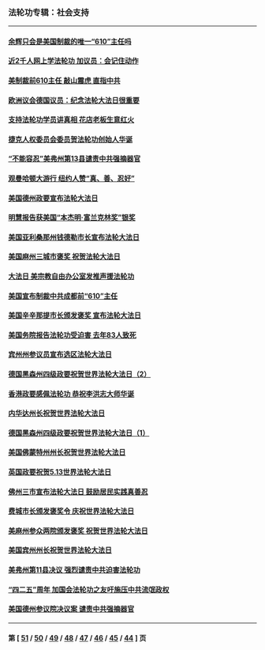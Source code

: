 ### 法轮功专辑：社会支持
---
#### [余辉只会是美国制裁的唯一“610”主任吗](../../pages/nf4386/n12972837.md?05270430) 
#### [近2千人网上学法轮功 加议员：会记住动作](../../pages/nf4386/n12972642.md?05270430) 
#### [美制裁前610主任 敲山震虎 直指中共](../../pages/nf4386/n12968555.md?05270430) 
#### [欧洲议会德国议员：纪念法轮大法日很重要](../../pages/nf4386/n12965367.md?05270430) 
#### [支持法轮功学员讲真相 花店老板生意红火](../../pages/nf4386/n12963056.md?05270430) 
#### [捷克人权委员会委员贺法轮功创始人华诞](../../pages/nf4386/n12960301.md?05270430) 
#### [“不能容忍”美弗州第13县谴责中共强摘器官](../../pages/nf4386/n12958610.md?05270430) 
#### [观曼哈顿大游行 纽约人赞“真、善、忍好”](../../pages/nf4386/n12956249.md?05270430) 
#### [美国德州政要宣布法轮大法日](../../pages/nf4386/n12958567.md?05270430) 
#### [明慧报告获美国“本杰明‧富兰克林奖”银奖](../../pages/nf4386/n12955404.md?05270430) 
#### [美国亚利桑那州钱德勒市长宣布法轮大法日](../../pages/nf4386/n12953813.md?05270430) 
#### [美国麻州三城市褒奖 祝贺法轮大法日](../../pages/nf4386/n12953756.md?05270430) 
#### [大法日 美宗教自由办公室发推声援法轮功](../../pages/nf4386/n12950669.md?05270430) 
#### [美国宣布制裁中共成都前“610”主任](../../pages/nf4386/n12943654.md?05270430) 
#### [美国辛辛那提市长颁发褒奖 宣布法轮大法日](../../pages/nf4386/n12948869.md?05270430) 
#### [美国务院报告法轮功受迫害 去年83人致死](../../pages/nf4386/n12944350.md?05270430) 
#### [宾州州参议员宣布选区法轮大法日](../../pages/nf4386/n12939844.md?05270430) 
#### [德国黑森州四级政要祝贺世界法轮大法日（2）](../../pages/nf4386/n12937571.md?05270430) 
#### [香港政要感佩法轮功 恭祝李洪志大师华诞](../../pages/nf4386/n12937400.md?05270430) 
#### [内华达州长祝贺世界法轮大法日](../../pages/nf4386/n12936785.md?05270430) 
#### [德国黑森州四级政要祝贺世界法轮大法日（1）](../../pages/nf4386/n12934877.md?05270430) 
#### [美国佛蒙特州州长祝贺世界法轮大法日](../../pages/nf4386/n12935031.md?05270430) 
#### [英国政要祝贺5.13世界法轮大法日](../../pages/nf4386/n12934700.md?05270430) 
#### [佛州三市宣布法轮大法日 鼓励居民实践真善忍](../../pages/nf4386/n12934466.md?05270430) 
#### [费城市长颁发褒奖令 庆祝世界法轮大法日](../../pages/nf4386/n12928833.md?05270430) 
#### [美麻州参众两院颁发褒奖 祝贺世界法轮大法日](../../pages/nf4386/n12928372.md?05270430) 
#### [美国宾州州长祝贺世界法轮大法日](../../pages/nf4386/n12928310.md?05270430) 
#### [美弗州第11县决议 强烈谴责中共迫害法轮功](../../pages/nf4386/n12925015.md?05270430) 
#### [“四二五”周年 加国会法轮功之友吁施压中共流氓政权](../../pages/nf4386/n12896250.md?05270430) 
#### [美国德州参议院决议案 谴责中共强摘器官](../../pages/nf4386/n12924452.md?05270430) 

---
#### 第 [ [51](./51.md?05270430) / [50](./50.md?05270430) / [49](./49.md?05270430) / [48](./48.md?05270430) / [47](./47.md?05270430) / [46](./46.md?05270430) / [45](./45.md?05270430) / [44](./44.md?05270430) ] 页
